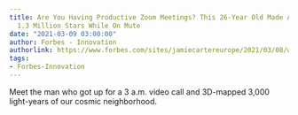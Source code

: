 ```yaml
---
title: Are You Having Productive Zoom Meetings? This 26-Year Old Made A 3D Map Of
  1.3 Million Stars While On Mute
date: "2021-03-09 03:00:00"
author: Forbes - Innovation
authorlink: https://www.forbes.com/sites/jamiecartereurope/2021/03/08/what-are-you-doing-on-zoom-this-26-year-old-made-a-3d-map-of-13-million-stars-while-on-mute/
tags:
- Forbes-Innovation
---
```

Meet the man who got up for a 3 a.m. video call and 3D-mapped 3,000 light-years of our cosmic neighborhood.